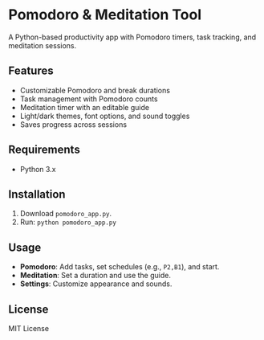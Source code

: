 # Pomodoro & Meditation Tool

A Python-based productivity app with Pomodoro timers, task tracking, and meditation sessions.

## Features
- Customizable Pomodoro and break durations
- Task management with Pomodoro counts
- Meditation timer with an editable guide
- Light/dark themes, font options, and sound toggles
- Saves progress across sessions

## Requirements
- Python 3.x

## Installation
1. Download `pomodoro_app.py`.
2. Run: `python pomodoro_app.py`

## Usage
- **Pomodoro**: Add tasks, set schedules (e.g., `P2,B1`), and start.
- **Meditation**: Set a duration and use the guide.
- **Settings**: Customize appearance and sounds.

## License
MIT License
